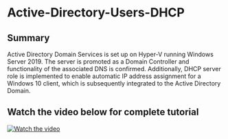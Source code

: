 # Active-Directory-Users-DHCP
## Summary
Active Directory Domain Services is set up on Hyper-V running Windows Server 2019. The server is promoted as a Domain Controller and functionality of the associated DNS is confirmed. Additionally, DHCP server role is implemented to enable automatic IP address assignment for a Windows 10 client, which is subsequently integrated to the Active Directory Domain.

## Watch the video below for complete tutorial
[![Watch the video](https://img.youtube.com/vi/J1woY3nFtTY/maxresdefault.jpg)](https://youtu.be/J1woY3nFtTY)
